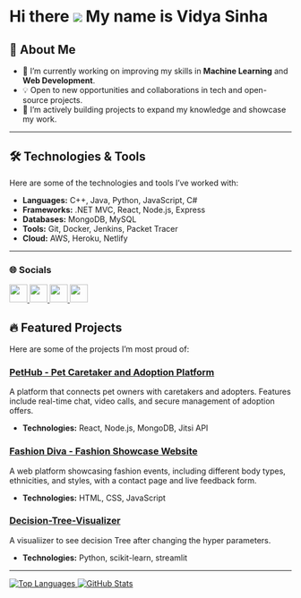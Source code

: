 # Hi there ![](https://user-images.githubusercontent.com/18350557/176309783-0785949b-9127-417c-8b55-ab5a4333674e.gif) My name is Vidya Sinha



## 🌟 About Me

- 🔭 I’m currently working on improving my skills in **Machine Learning** and **Web Development**.
- 💡 Open to new opportunities and collaborations in tech and open-source projects.
- 💼 I’m actively building projects to expand my knowledge and showcase my work.

---

## 🛠️ Technologies & Tools
Here are some of the technologies and tools I’ve worked with:

- **Languages:** C++, Java, Python, JavaScript, C#
- **Frameworks:** .NET MVC, React, Node.js, Express
- **Databases:** MongoDB, MySQL
- **Tools:** Git, Docker, Jenkins, Packet Tracer
- **Cloud:** AWS, Heroku, Netlify
---

### 🌐 Socials

<p align="left">
  <a href="https://www.github.com/VidyaSinha" target="_blank" rel="noreferrer">
    <img src="https://raw.githubusercontent.com/danielcranney/readme-generator/main/public/icons/socials/github.svg" width="32" height="32" />
  </a>
  <a href="http://www.instagram.com/the.artdiva" target="_blank" rel="noreferrer">
    <img src="https://raw.githubusercontent.com/danielcranney/readme-generator/main/public/icons/socials/instagram.svg" width="32" height="32" />
  </a>
  <a href="https://www.linkedin.com/in/vidya-bharti-sinha-88715224b" target="_blank" rel="noreferrer">
    <img src="https://raw.githubusercontent.com/danielcranney/readme-generator/main/public/icons/socials/linkedin.svg" width="32" height="32" />
  </a>
  <a href="https://www.youtube.com/@eyesineyes6673" target="_blank" rel="noreferrer">
    <img src="https://raw.githubusercontent.com/danielcranney/readme-generator/main/public/icons/socials/youtube.svg" width="32" height="32" />
  </a>
</p>


## 🔥 Featured Projects
Here are some of the projects I’m most proud of:

### [PetHub - Pet Caretaker and Adoption Platform](https://github.com/VidyaSinha/PETHUB)
A platform that connects pet owners with caretakers and adopters. Features include real-time chat, video calls, and secure management of adoption offers.
- **Technologies:** React, Node.js, MongoDB, Jitsi API

### [Fashion Diva - Fashion Showcase Website](https://vidyasinha.github.io/Fashion_ka_jalwa)
A web platform showcasing fashion events, including different body types, ethnicities, and styles, with a contact page and live feedback form.
- **Technologies:** HTML, CSS, JavaScript

### [Decision-Tree-Visualizer](https://github.com/VidyaSinha/decision-tree)
A visualiizer to see decision Tree after changing the hyper parameters.
- **Technologies:** Python, scikit-learn, streamlit

---



<a href="https://github.com/VidyaSinha">
  <img src="https://github-readme-stats.vercel.app/api/top-langs/?username=VidyaSinha&langs_count=10&title_color=0891b2&text_color=ffffff&icon_color=0891b2&bg_color=1c1917&hide_border=true&locale=en&custom_title=Top%20Languages" alt="Top Languages" />
</a>

<a href="https://github.com/VidyaSinha">
  <img src="https://github-readme-stats.vercel.app/api?username=VidyaSinha&show_icons=true&title_color=0891b2&icon_color=0891b2&text_color=ffffff&bg_color=1c1917&hide_border=true&locale=en" alt="GitHub Stats" />
</a>

